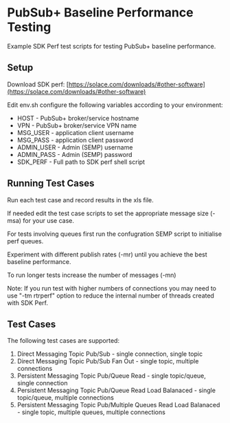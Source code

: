# PubSub+ Baseline Performance Testing

Example SDK Perf test scripts for testing PubSub+ baseline performance.

## Setup

Download SDK perf: [https://solace.com/downloads/#other-software](https://solace.com/downloads/#other-software)

Edit env.sh configure the following variables according to your environment:

* HOST - PubSub+ broker/service hostname
* VPN - PubSub+ broker/service VPN name
* MSG_USER - application client username
* MSG_PASS - application client password
* ADMIN_USER - Admin (SEMP) username
* ADMIN_PASS - Admin (SEMP) password
* SDK_PERF - Full path to SDK perf shell script

## Running Test Cases

Run each test case and record results in the xls file.

If needed edit the test case scripts to set the appropriate message size (-msa) for your use case.

For tests involving queues first run the confugration SEMP script to initialise perf queues.

Experiment with different publish rates (-mr) until you achieve the best baseline performance.

To run longer tests increase the number of messages (-mn)

Note: If you run test with higher numbers of connections you may need to use "-tm rtrperf" option to reduce the internal number of threads created with SDK Perf.


## Test Cases

The following test cases are supported:

1. Direct Messaging Topic Pub/Sub - single connection, single topic
2. Direct Messaging Topic Pub/Sub Fan Out - single topic, multiple connections
3. Persistent Messaging Topic Pub/Queue Read - single topic/queue, single connection
4. Persistent Messaging Topic Pub/Queue Read Load Balanaced - single topic/queue, multiple connections
3. Persistent Messaging Topic Pub/Multiple Queues Read Load Balanaced - single topic, multiple queues, multiple connections


